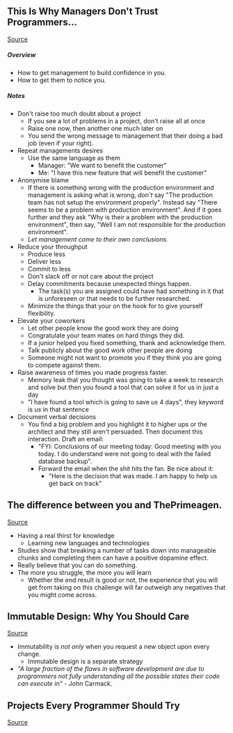 ## This Is Why Managers Don't Trust Programmers...
[Source](https://www.youtube.com/watch?v=W7sv1m-U2tk)
##### Overview
- How to get management to build confidence in you.
- How to get them to notice you.
##### Notes
- Don't raise too much doubt about a project
	- If you see a lot of problems in a project, don't raise all at once
	- Raise one now, then another one much later on
	- You send the wrong message to management that their doing a bad job (even if your right).
- Repeat managements desires
	- Use the same language as them
		- Manager: "We want to benefit the customer"
		- Me: "I have this new feature that will benefit the customer"
- Anonymise blame
	- If there is something wrong with the production environment and management is asking what is wrong, *don't* say "The production team has not setup the environment properly". Instead say "There seems to be a problem with production environment". And if it goes further and they ask "Why is their a problem with the production environment", then say, "Well I am not responsible for the production environment".
	- *Let management come to their own conclusions.*
- Reduce your throughput
	- Produce less
	- Deliver less 
	- Commit to less 
	- Don't slack off or not care about the project
	- Delay commitments because unexpected things happen.
		- The task(s) you are assigned could have had something in it that is unforeseen or that needs to be further researched.
	- Minimize the things that your on the hook for to give yourself flexibility.
- Elevate your coworkers
	- Let other people know the good work they are doing
	- Congratulate your team mates on hard things they did.
	- If a junior helped you fixed something, thank and acknowledge them.
	- Talk publicly about the good work other people are doing
	- Someone might not want to promote you if they think you are going to compete against them.
- Raise awareness of times you made progress faster.
	- Memory leak that you thought was going to take a week to research and solve but then you found a tool that can solve it for us in just a day
	- "I have found a tool which is going to save *us* 4 days", they keyword is *us* in that sentence
- Document verbal decisions
	- You find a big problem and you highlight it to higher ups or the architect and they still aren't persuaded. Then document this interaction. Draft an email:
		- "FYI: Conclusions of our meeting today: Good meeting with you today. I do understand were not going to deal with the failed database backup".
		- Forward the email when the shit hits the fan. Be nice about it:
			- "Here is the decision that was made. I am happy to help us get back on track"

## The difference between you and ThePrimeagen.
[Source](https://www.youtube.com/watch?v=8UumdecztKk)
- Having a real thirst for knowledge
	- Learning new languages and technologies
- Studies show that breaking a number of tasks down into manageable chunks and completing them can have a positive dopamine effect.
- Really believe that you can do something.
- The more you struggle, the more you will learn
	- Whether the end result is good or not, the experience that you will get from taking on this challenge will far outweigh any negatives that you might come across.
## Immutable Design: Why You Should Care
[Source](https://www.youtube.com/watch?v=jjf5nEmDjaE)
- Immutability is *not only* when you request a new object upon every change. 
	- Immutable design is a separate strategy
- *"A large fraction of the flaws in software development are due to programmers not fully understanding all the possible states their code can execute in"* - John Carmack.
## Projects Every Programmer Should Try
[Source](https://www.youtube.com/watch?v=yeatOU5vVsA)


